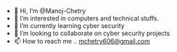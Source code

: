 - 👋 Hi, I’m @Manoj-Chetry
- 👀 I’m interested in computers and technical stuffs.
- 🌱 I’m currently learning cyber security
- 💞️ I’m looking to collaborate on cyber security projects
- 📫 How to reach me .. mchetry606@gmail.com

<!---
Manoj-Chetry/Manoj-Chetry is a ✨ special ✨ repository because its `README.md` (this file) appears on your GitHub profile.
You can click the Preview link to take a look at your changes.
--->
